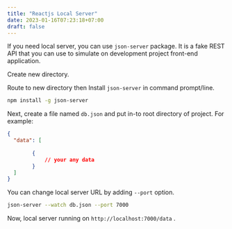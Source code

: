 ```yaml
---
title: "Reactjs Local Server"
date: 2023-01-16T07:23:18+07:00
draft: false
---
```


If you need local server, you can use `json-server` package. It is a fake REST API that you can use to simulate on development project front-end application.

Create new directory.

Route to new directory then Install `json-server` in command prompt/line.

```bash
npm install -g json-server
```

Next, create a file named `db.json` and put in-to root directory of project.
For example:

```json
{
  "data": [
  
        {
            // your any data
        }
  ]
}
```

You can change local server URL by adding `--port` option.

```bash
json-server --watch db.json --port 7000
```

Now, local server running on `http://localhost:7000/data` .
